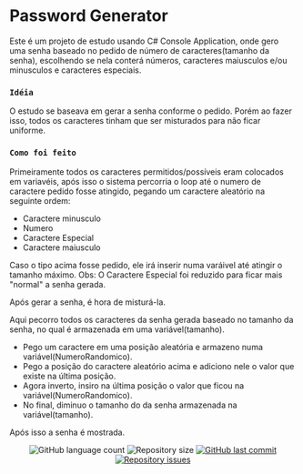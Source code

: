 # Password Generator

Este é um projeto de estudo usando C# Console Application, onde gero uma senha baseado no pedido de número de caracteres(tamanho da senha), escolhendo se nela conterá números, caracteres maiusculos e/ou minusculos e caracteres especiais.


### `Idéia`

O estudo se baseava em gerar a senha conforme o pedido. Porém ao fazer isso, todos os caracteres tinham que ser misturados para não ficar uniforme.


### `Como foi feito`

Primeiramente todos os caracteres permitidos/possíveis eram colocados em variavéis, após isso o sistema percorria o loop até o numero de caractere pedido fosse atingido, pegando um caractere aleatório na seguinte ordem:
- Caractere minusculo
- Numero
- Caractere Especial
- Caractere maiusculo

Caso o tipo acima fosse pedido, ele irá inserir numa varáivel até atingir o tamanho máximo.
Obs:  O Caractere Especial foi reduzido para ficar mais "normal" a senha gerada.

Após gerar a senha, é hora de misturá-la.

Aqui pecorro todos os caracteres da senha gerada baseado no tamanho da senha, no qual é armazenada em uma variável(tamanho). 

- Pego um caractere em uma posição aleatória e armazeno numa variável(NumeroRandomico).
- Pego a posição do caractere aleatório acima e adiciono nele o valor que existe na última posição.
- Agora inverto, insiro na última posição o valor que ficou na variável(NumeroRandomico).
- No final, diminuo o tamanho do da senha armazenada na variável(tamanho).

Após isso a senha é mostrada.




<p align="center">
  <img alt="GitHub language count" src="https://img.shields.io/github/languages/count/Douglasweb/passwordgenerator">

  <img alt="Repository size" src="https://img.shields.io/github/repo-size/Douglasweb/passwordgenerator">
  
  <a href="https://github.com/Douglasweb/ApiCore/passwordgenerator/master">
    <img alt="GitHub last commit" src="https://img.shields.io/github/last-commit/Douglasweb/passwordgenerator">
  </a>

  <a href="https://github.com/Douglasweb/passwordgenerator/issues">
    <img alt="Repository issues" src="https://img.shields.io/github/issues/Douglasweb/passwordgenerator">
  </a>
</p>
